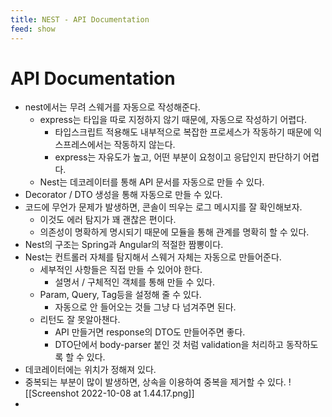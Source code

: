 ```yaml
---
title: NEST - API Documentation
feed: show
---
```


# API Documentation
- nest에서는 무려 스웨거를 자동으로 작성해준다.
	- express는 타입을 따로 지정하지 않기 때문에, 자동으로 작성하기 어렵다.
		- 타입스크립트 적용해도 내부적으로 복잡한 프로세스가 작동하기 때문에 익스프레스에서는 작동하지 않는다.
		- express는 자유도가 높고, 어떤 부분이 요청이고 응답인지 판단하기 어렵다.
	- Nest는 데코레이터를 통해 API 문서를 자동으로 만들 수 있다.
- Decorator / DTO 생성을 통해 자동으로 만들 수 있다.
- 코드에 무언가 문제가 발생하면, 콘솔이 띄우는 로그 메시지를 잘 확인해보자.
	- 이것도 에러 탐지가 꽤 괜찮은 편이다.
	- 의존성이 명확하게 명시되기 때문에 모듈을 통해 관계를 명확히 할 수 있다.
- Nest의 구조는 Spring과 Angular의 적절한 짬뽕이다.
- Nest는 컨트롤러 자체를 탐지해서 스웨거 자체는 자동으로 만들어준다.
	- 세부적인 사항들은 직접 만들 수 있어야 한다.
		- 설명서 / 구체적인 객체를 통해 만들 수 있다.
	- Param, Query, Tag등을 설정해 줄 수 있다.
		- 자동으로 안 들어오는 것들 그냥 다 넘겨주면 된다.
	- 리턴도 잘 못알아챈다.
		- API 만들거면 response의 DTO도 만들어주면 좋다.
		- DTO단에서 body-parser 붙인 것 처럼 validation을 처리하고 동작하도록 할 수 있다.
- 데코레이터에는 위치가 정해져 있다.
- 중복되는 부분이 많이 발생하면, 상속을 이용하여 중복을 제거할 수 있다. ![[Screenshot 2022-10-08 at 1.44.17.png]]
- 